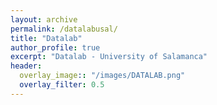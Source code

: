 ```yaml
---
layout: archive
permalink: /datalabusal/
title: "Datalab"
author_profile: true
excerpt: "Datalab - University of Salamanca"
header:
  overlay_image:: "/images/DATALAB.png"
  overlay_filter: 0.5
---
```

